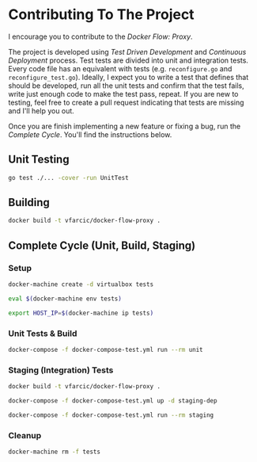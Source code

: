 # Contributing To The Project

I encourage you to contribute to the *Docker Flow: Proxy*.

The project is developed using *Test Driven Development* and *Continuous Deployment* process. Test tests are divided into unit and integration tests. Every code file has an equivalent with tests (e.g. `reconfigure.go` and `reconfigure_test.go`). Ideally, I expect you to write a test that defines that should be developed, run all the unit tests and confirm that the test fails, write just enough code to make the test pass, repeat. If you are new to testing, feel free to create a pull request indicating that tests are missing and I'll help you out.

Once you are finish implementing a new feature or fixing a bug, run the *Complete Cycle*. You'll find the instructions below.

## Unit Testing

```bash
go test ./... -cover -run UnitTest
```

## Building

```bash
docker build -t vfarcic/docker-flow-proxy .
```

## Complete Cycle (Unit, Build, Staging)

### Setup

```bash
docker-machine create -d virtualbox tests

eval $(docker-machine env tests)

export HOST_IP=$(docker-machine ip tests)
```

### Unit Tests & Build

```bash
docker-compose -f docker-compose-test.yml run --rm unit
```

### Staging (Integration) Tests

```bash
docker build -t vfarcic/docker-flow-proxy .

docker-compose -f docker-compose-test.yml up -d staging-dep

docker-compose -f docker-compose-test.yml run --rm staging
```

### Cleanup

```bash
docker-machine rm -f tests
```